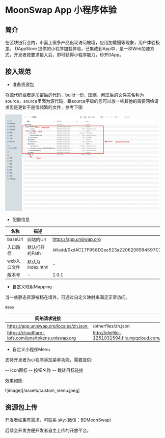 # MoonSwap App 小程序体验

## 简介
在区块链行业内，市面上很多产品出现访问被墙，应用加载慢等现象，用户体验极差。
DAppStore 提供的小程序加载体验，已集成到App中，是一种Web加速方式，开发者按要求接入后，即可获得小程序能力，秒开DApp。

## 接入规范

- 准备资源包

将源代码或者是加密后的代码，build一份，压缩，解压后的文件夹名称为source，source里面为源代码，跟source平级的您可以放一些其他的需要网络请求但是更新不是很频繁的文件，参考下图

![image](/assets/source_demo.png)

- 配置信息

| 名称 | 描述 | 示例 |
| --- | --- | --- |
| baseUrl | 网站的Url  | https://app.uniswap.org|
| 入口路径 | 默认打开的Path | /#/add/0xdAC17F958D2ee523a2206206994597C13D831ec7/0x6B175474E89094C44Da98b954EedeAC495271d0F |
| web入口文件 | 默认为index.html | - |
|版本号 | - | 1.0.1 |

- 自定义映射Mapping

当一些静态资源被档在墙外，可通过自定义映射来满足正常访问。

`demo`

|网络请求链接 | 资源路径 |
| --- | --- |
| https://app.uniswap.org/locales/zh.json  | /otherfiles/zh.json|
| https://cloudflare-ipfs.com/ipns/tokens.uniswap.org | http://jdgjfile-1251031594.file.myqcloud.com/cd2a23fd5adb0b2f0195128d1c37dc4f.json |

- 自定义小程序Menu

支持开发者为小程序添加菜单功能，需要提供:

-- icon图标
-- 按钮名称
-- 跳转目标链接

效果如图:

!(image)[/assets/custom_menu.jpeg]


## 资源包上传

开发者如果有需求，可联系 sky:(微信：BDMoonSwap)

后续会开发方便开发者自主上传的开放平台。
